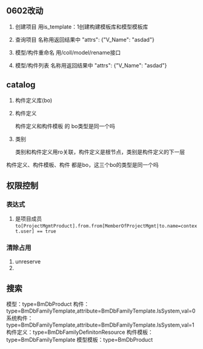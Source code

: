 


## 0602改动

1. 创建项目
用is_template：1创建构建模板库和模型模板库

2. 查询项目
名称用返回结果中 "attrs": {"V_Name": "asdad"}

3. 模型/构件重命名
用/coll/model/rename接口

4. 模型/构件列表
名称用返回结果中 "attrs": {"V_Name": "asdad"}


## catalog

1. 构件定义库(bo)

2. 构件定义

    构件定义和构件模板 的 bo类型是同一个吗

3. 类别

   类别和构件定义用ro关联，构件定义是根节点，类别是构件定义的下一层

构件定义、构件模板、构件 都是bo，这三个bo的类型是同一个吗


## 权限控制

### 表达式
1. 是项目成员
`to[ProjectMgmtProduct].from.from[MemberOfProjectMgmt|to.name=context.user] == true`

### 清除占用

1. unreserve
2. 

## 搜索

模型：type=BmDbProduct
构件：type=BmDbFamilyTemplate,attribute=BmDbFamilyTemplate.IsSystem,val=0
系统构件：type=BmDbFamilyTemplate,attribute=BmDbFamilyTemplate.IsSystem,val=1
构件定义：type=BmDbFamilyDefinitonResource
构件模板：type=BmDbFamilyTemplate
模型模板：type=BmDbProduct

